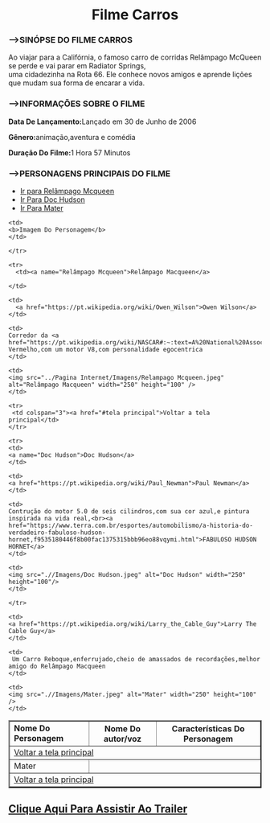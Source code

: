 <!DOCTYPE html>
<html lang="pt-br">
<head>
    <meta charset="UTF-8">
    <meta name="viewport" content="width=device-width, initial-scale=1.0">
    <title>trabalho</title>
</head>
<body>
    <a name="tela principal"></a>
    <center><h1><b>Filme Carros</b></h1></center>
<h3><b>-->SINÓPSE DO FILME CARROS</b><br></h3>
Ao viajar para a Califórnia, o famoso carro de corridas Relâmpago McQueen se perde e vai parar em Radiator Springs,<br>uma cidadezinha na Rota 66. Ele conhece novos amigos e aprende lições que mudam sua forma de encarar a vida.</p>
<h3><b>-->INFORMAÇÕES SOBRE O FILME</b></h3>
<p><b>Data De Lançamento:</b>Lançado em 30 de Junho de 2006</p>
<p><b>Gênero:</b>animação,aventura e comédia</p>
<p><b>Duração Do Filme:</b>1 Hora 57 Minutos</p>

<h3><b>-->PERSONAGENS PRINCIPAIS DO FILME</b></h3>
<ul>
  <li><a href="#Relâmpago Mcqueen">Ir para Relâmpago Mcqueen</a></li>
<li><a href="#Doc Hudson">Ir Para Doc Hudson</a></li>
<li><a href="#Mater">Ir Para Mater</a></li>
</ul>

<table border="2" cellpadding="10">
    <tr>
      <td>
        <b>Nome Do Personagem
      </th>
      <th>
    <b>Nome Do autor/voz</b>
      </td>
    <th>
      <b>Características Do Personagem</b>
    </th>
    
    <td>
    <b>Imagem Do Personagem</b>
    </td>
    
    </tr>
    
    <tr> 
      <td><a name="Relâmpago Mcqueen">Relâmpago Macqueen</a>

    </td>
    
    <td>
      <a href="https://pt.wikipedia.org/wiki/Owen_Wilson">Owen Wilson</a>
    </td>
    
    <td>
    Corredor da <a href="https://pt.wikipedia.org/wiki/NASCAR#:~:text=A%20National%20Association%20for%20Stock,%22autom%C3%B3veis%20de%20f%C3%A1brica%22">NASCAR</a>,Carro Vermelho,com um motor V8,com personalidade egocentrica
    </td>
    
    <td>
    <img src="../Pagina Internet/Imagens/Relampago Mcqueen.jpeg" alt="Relâmpago Macqueen" width="250" height="100" /> 
    </td>
    
    <tr>
     <td colspan="3"><a href="#tela principal">Voltar a tela principal</td>   
    </tr>
    
    <tr>
    <td>
    <a name="Doc Hudson">Doc Hudson</a>  
    </td>
    
    <td>
    <a href="https://pt.wikipedia.org/wiki/Paul_Newman">Paul Newman</a>  
    </td>
    
    <td>
    Contrução do motor 5.0 de seis cilindros,com sua cor azul,e pintura inspirada na vida real,<br><a href="https://www.terra.com.br/esportes/automobilismo/a-historia-do-verdadeiro-fabuloso-hudson-hornet,f9535180446f8b00fac1375315bbb96eo88vqymi.html">FABULOSO HUDSON HORNET</a>
    </td>

    <td>
    <img src=".//Imagens/Doc Hudson.jpeg" alt="Doc Hudson" width="250" height="100"/>
    </td>
    
    </tr>
<tr>
<td colspan="3"><a href="#tela principal">Voltar a tela principal</a>

</tr>
  <tr>
    <td>
      <a name="Mater">Mater</a>
    </td>

    <td>
    <a href="https://pt.wikipedia.org/wiki/Larry_the_Cable_Guy">Larry The Cable Guy</a>
    </td>

    <td>
     Um Carro Reboque,enferrujado,cheio de amassados de recordações,melhor amigo do Relâmpago Macqueen 
    </td>

    <td>
    <img src=".//Imagens/Mater.jpeg" alt="Mater" width="250" height="100" />
    </td>
  </tr>

  <tr>
   <td colspan="3"><a href="#tela principal">Voltar a tela principal</a>

   </td> 
  </tr>

</table>

<h2><a href="https://www.youtube.com/watch?v=0I1x9ew1OZU&pp=ygUUdHJhaWxlciBmaWxtZSBjYXJyb3M%3D">Clique Aqui Para Assistir Ao Trailer</a></h2>

<!--Desenvolvido By Roberval Gabriel:202403693925-->

</body>

</html>
